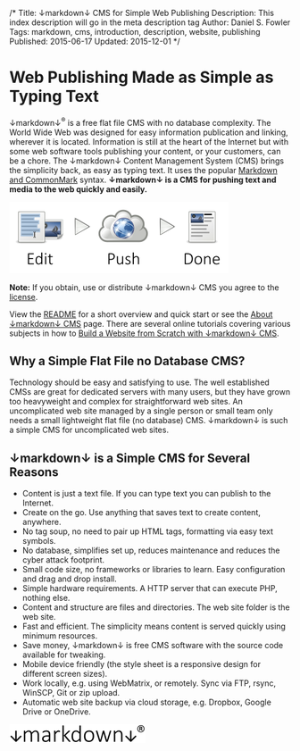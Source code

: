 /*
Title: ↓markdown↓ CMS for Simple Web Publishing
Description: This index description will go in the meta description tag
Author: Daniel S. Fowler
Tags: markdown, cms, introduction, description, website, publishing
Published: 2015-06-17
Updated: 2015-12-01
*/

# Web Publishing Made as Simple as Typing Text

↓markdown↓<sup>&reg;</sup> is a free flat file CMS with no database complexity. The World Wide Web was designed for easy information publication and linking, wherever it is located. Information is still at the heart of the Internet but with some web software tools publishing your content, or your customers, can be a chore. The ↓markdown↓ Content Management System (CMS) brings the simplicity back, as easy as typing text. It uses the popular [Markdown and CommonMark](http://commonmark.org/ "CommonMark Home") syntax. **↓markdown↓ is a CMS for pushing text and media to the web quickly and easily.**

![Publishing Content with markdown CMS](/md/images/markdown-cms-web-publishing.png "Easy Web Publishing with ↓markdown↓ CMS")

__Note:__ If you obtain, use or distribute ↓markdown↓ CMS you agree to the [license](/md/markdown-cms-license "↓markdown↓ License").

View the [README](/README "↓markdown↓ CMS README") for a short overview and quick start or see the [About ↓markdown↓ CMS](http://tekeye.uk/md/about-markdown-cms "About ↓markdown↓ CMS and Getting Started") page. There are several online tutorials covering various subjects in how to [Build a Website from Scratch with ↓markdown↓ CMS](http://tekeye.uk/md_cms/build-a-website-from-scratch "How to build a website with ↓markdown↓ CMS").

## Why a Simple Flat File no Database CMS?

Technology should be easy and satisfying to use. The well established CMSs are great for dedicated servers with many users, but they have grown too heavyweight and complex for straightforward web sites. An uncomplicated web site managed by a single person or small team only needs a small lightweight flat file (no database) CMS. ↓markdown↓ is such a simple CMS for uncomplicated web sites.

## ↓markdown↓ is a Simple CMS for Several Reasons

* Content is just a text file. If you can type text you can publish to the Internet.
* Create on the go. Use anything that saves text to create content, anywhere.
* No tag soup, no need to pair up HTML tags, formatting via easy text symbols.
* No database, simplifies set up, reduces maintenance and reduces the cyber attack footprint.
* Small code size, no frameworks or libraries to learn. Easy configuration and drag and drop install.
* Simple hardware requirements. A HTTP server that can execute PHP, nothing else.
* Content and structure are files and directories. The web site folder is the web site. 
* Fast and efficient. The simplicity means content is served quickly using minimum resources.
* Save money, ↓markdown↓ is free CMS software with the source code available for tweaking.
* Mobile device friendly (the style sheet is a responsive design for different screen sizes).
* Work locally, e.g. using WebMatrix, or remotely. Sync via FTP, rsync, WinSCP, Git or zip upload.
* Automatic web site backup via cloud storage, e.g. Dropbox, Google Drive or OneDrive.

![↓markdown↓ CMS Registered Trademark](/md/images/markdown-reg.png "↓markdown↓ CMS")